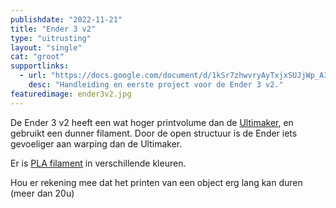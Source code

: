 ```yaml
---
publishdate: "2022-11-21"
title: "Ender 3 v2"
type: "uitrusting"
layout: "single"
cat: "groot"
supportlinks:
  - url: "https://docs.google.com/document/d/1kSr7zhwvryAyTxjxSUJjWp_A3rd_yxeI_AltH-MSi20/edit?usp=sharing"
    desc: "Handleiding en eerste project voor de Ender 3 v2."
featuredimage: ender3v2.jpg
---
```

De Ender 3 v2 heeft een wat hoger printvolume dan de [Ultimaker](/uitrusting/ultimaker), en gebruikt een dunner filament. Door de open structuur is de Ender iets gevoeliger aan warping dan de Ultimaker.

Er is [PLA filament](/uitrusting/materialen/) in verschillende kleuren.

Hou er rekening mee dat het printen van een object erg lang kan duren (meer dan 20u)